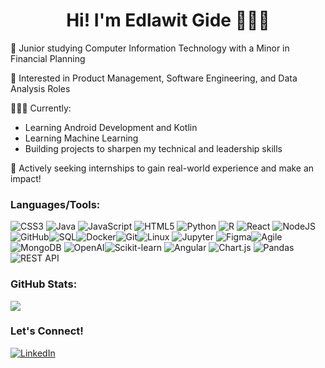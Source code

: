 <h1 align="center">Hi! I'm Edlawit Gide 👩🏽‍💻</h1>

🌱 Junior studying Computer Information Technology with a Minor in Financial Planning  

🚀 Interested in Product Management, Software Engineering, and Data Analysis Roles

👩🏽‍💻 Currently:  
  - Learning Android Development and Kotlin  
  - Learning Machine Learning  
  - Building projects to sharpen my technical and leadership skills

 
🎯 Actively seeking internships to gain real-world experience and make an impact!


###  Languages/Tools:
![CSS3](https://img.shields.io/badge/css3-%231572B6.svg?style=for-the-badge&logo=css3&logoColor=white) ![Java](https://img.shields.io/badge/java-%23ED8B00.svg?style=for-the-badge&logo=openjdk&logoColor=white) ![JavaScript](https://img.shields.io/badge/javascript-%23323330.svg?style=for-the-badge&logo=javascript&logoColor=%23F7DF1E) ![HTML5](https://img.shields.io/badge/html5-%23E34F26.svg?style=for-the-badge&logo=html5&logoColor=white) ![Python](https://img.shields.io/badge/python-3670A0?style=for-the-badge&logo=python&logoColor=ffdd54) ![R](https://img.shields.io/badge/r-%23276DC3.svg?style=for-the-badge&logo=r&logoColor=white) ![React](https://img.shields.io/badge/react-%2320232a.svg?style=for-the-badge&logo=react&logoColor=%2361DAFB) ![NodeJS](https://img.shields.io/badge/node.js-6DA55F?style=for-the-badge&logo=node.js&logoColor=white) ![GitHub](https://img.shields.io/badge/github-%23121011.svg?style=for-the-badge&logo=github&logoColor=white)![SQL](https://img.shields.io/badge/SQL-%23007ACC.svg?style=for-the-badge&logo=postgresql&logoColor=white)![Docker](https://img.shields.io/badge/Docker-%230db7ed.svg?style=for-the-badge&logo=docker&logoColor=white)![Git](https://img.shields.io/badge/git-%23F05032.svg?style=for-the-badge&logo=git&logoColor=white)![Linux](https://img.shields.io/badge/linux-%235A6BCC.svg?style=for-the-badge&logo=linux&logoColor=white)
![Jupyter](https://img.shields.io/badge/Jupyter-F37626?style=for-the-badge&logo=jupyter&logoColor=white)
![Figma](https://img.shields.io/badge/figma-%23F24E1E.svg?style=for-the-badge&logo=figma&logoColor=white)![Agile](https://img.shields.io/badge/Agile-Scrum-blue?style=for-the-badge)
![MongoDB](https://img.shields.io/badge/mongodb-%234ea94b.svg?style=for-the-badge&logo=mongodb&logoColor=white)
![OpenAI](https://img.shields.io/badge/OpenAI-412991?style=for-the-badge&logo=openai&logoColor=white)![Scikit-learn](https://img.shields.io/badge/scikit--learn-F7931E?style=for-the-badge&logo=scikitlearn&logoColor=white)
![Angular](https://img.shields.io/badge/angular-DD0031?style=for-the-badge&logo=angular&logoColor=white)
![Chart.js](https://img.shields.io/badge/chart.js-100000?style=for-the-badge&logo=chartdotjs&logoColor=white)
![Pandas](https://img.shields.io/badge/pandas-%23150458.svg?style=for-the-badge&logo=pandas&logoColor=white)
![REST API](https://img.shields.io/badge/REST_API-000000?style=for-the-badge&logo=swagger&logoColor=white)





###  GitHub Stats:
![](https://github-readme-stats.vercel.app/api?username=EdlawitGide&theme=aura_dark&hide_border=false&include_all_commits=false&count_private=false)

### Let's Connect!
[![LinkedIn](https://img.shields.io/badge/LinkedIn-%230077B5.svg?style=for-the-badge&logo=linkedin&logoColor=white)](https://www.linkedin.com/in/your-linkedin-username)






